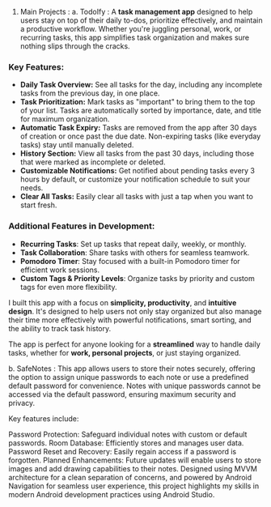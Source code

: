1. Main Projects :
   a. TodoIfy :
   A **task management app** designed to help users stay on top of their daily to-dos, prioritize effectively, and maintain a productive workflow. Whether you're juggling personal, work, or recurring tasks, this app simplifies task organization and makes sure nothing slips through the cracks.

### Key Features:
- **Daily Task Overview:** See all tasks for the day, including any incomplete tasks from the previous day, in one place.
- **Task Prioritization:** Mark tasks as "important" to bring them to the top of your list. Tasks are automatically sorted by importance, date, and title for maximum organization.
- **Automatic Task Expiry:** Tasks are removed from the app after 30 days of creation or once past the due date. Non-expiring tasks (like everyday tasks) stay until manually deleted.
- **History Section:** View all tasks from the past 30 days, including those that were marked as incomplete or deleted.
- **Customizable Notifications:** Get notified about pending tasks every 3 hours by default, or customize your notification schedule to suit your needs.
- **Clear All Tasks:** Easily clear all tasks with just a tap when you want to start fresh.
  
### Additional Features in Development:
- **Recurring Tasks**: Set up tasks that repeat daily, weekly, or monthly.
- **Task Collaboration**: Share tasks with others for seamless teamwork.
- **Pomodoro Timer**: Stay focused with a built-in Pomodoro timer for efficient work sessions.
- **Custom Tags & Priority Levels**: Organize tasks by priority and custom tags for even more flexibility.
  
I built this app with a focus on **simplicity, productivity**, and **intuitive design**. It's designed to help users not only stay organized but also manage their time more effectively with powerful notifications, smart sorting, and the ability to track task history.

The app is perfect for anyone looking for a **streamlined** way to handle daily tasks, whether for **work, personal projects**, or just staying organized.

 b. SafeNotes : 
 This app allows users to store their notes securely, offering the option to assign unique passwords to each note or use a predefined default password for convenience. Notes with unique passwords cannot be accessed via the default password, ensuring maximum security and privacy.

Key features include:

Password Protection: Safeguard individual notes with custom or default passwords.
Room Database: Efficiently stores and manages user data.
Password Reset and Recovery: Easily regain access if a password is forgotten.
Planned Enhancements: Future updates will enable users to store images and add drawing capabilities to their notes.
Designed using MVVM architecture for a clean separation of concerns, and powered by Android Navigation for seamless user experience, this project highlights my skills in modern Android development practices using Android Studio.

